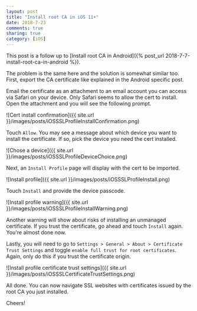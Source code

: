 ```yaml
---
layout: post
title: "Install root CA in iOS 11+"
date: 2018-7-23
comments: true
sharing: true
category: [iOS]
---
```


This post is a follow up to [Install root CA in Android]({% post_url 2018-7-7-install-root-ca-in-android %}).

The problem is the same here and the solution is somewhat similar too. First, export the CA certificate like explained in the Android specific post.

Email the certificate as an attachment to an email account you can access via Safari on your device. Only Safari seems to allow the cert to install. Open the attachment and you will see the following prompt.

![Cert install confirmation]({{ site.url }}/images/posts/iOSSSLProfileInstallConfirmation.png)

Touch `Allow`. You may see a message about which device you want to install the certificate. If so, pick the device you need the cert installed.

![Chose a device]({{ site.url }}/images/posts/iOSSSLProfileDeviceChoice.png)

Next, an `Install Profile` page will display with the cert to be imported.

![Install profile]({{ site.url }}/images/posts/iOSSSLProfileInstall.png)

Touch `Install` and provide the device passcode. 

![Install profile warning]({{ site.url }}/images/posts/iOSSSLProfileInstallWarning.png)

Another warning will show about risks of installing an unmanaged certificate. If you trust the certificate, go ahead and touch `Install` again. You're almost done now.

Lastly, you will need to go to `Settings > General > About > Certificate Trust Settings` and toggle `enable full trust for root certificates`. Again, only do this if you trust the certificate origin.

![Install profile certificate trust settings]({{ site.url }}/images/posts/iOSSSLCertificateTrustSettings.png)

All done. You can now navigate SSL websites with certificates issued by the root CA you just installed.

Cheers!